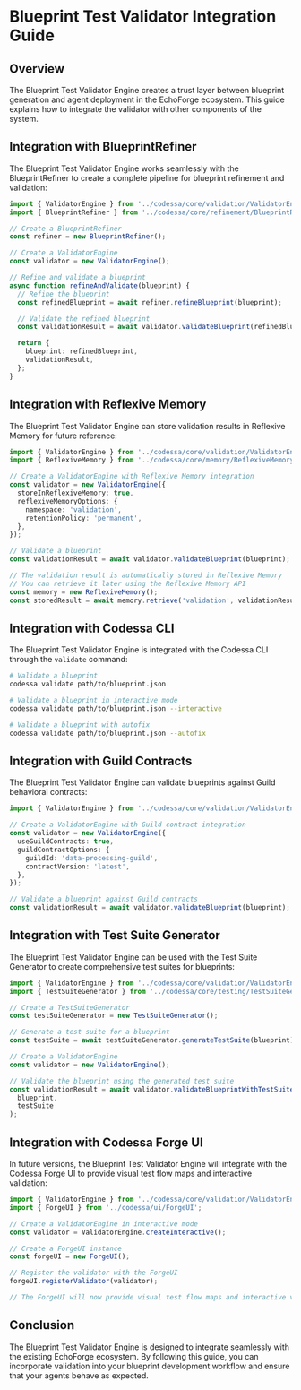 # Blueprint Test Validator Integration Guide

## Overview

The Blueprint Test Validator Engine creates a trust layer between blueprint generation and agent deployment in the EchoForge ecosystem. This guide explains how to integrate the validator with other components of the system.

## Integration with BlueprintRefiner

The Blueprint Test Validator Engine works seamlessly with the BlueprintRefiner to create a complete pipeline for blueprint refinement and validation:

```typescript
import { ValidatorEngine } from '../codessa/core/validation/ValidatorEngine';
import { BlueprintRefiner } from '../codessa/core/refinement/BlueprintRefiner';

// Create a BlueprintRefiner
const refiner = new BlueprintRefiner();

// Create a ValidatorEngine
const validator = new ValidatorEngine();

// Refine and validate a blueprint
async function refineAndValidate(blueprint) {
  // Refine the blueprint
  const refinedBlueprint = await refiner.refineBlueprint(blueprint);

  // Validate the refined blueprint
  const validationResult = await validator.validateBlueprint(refinedBlueprint);

  return {
    blueprint: refinedBlueprint,
    validationResult,
  };
}
```

## Integration with Reflexive Memory

The Blueprint Test Validator Engine can store validation results in Reflexive Memory for future reference:

```typescript
import { ValidatorEngine } from '../codessa/core/validation/ValidatorEngine';
import { ReflexiveMemory } from '../codessa/core/memory/ReflexiveMemory';

// Create a ValidatorEngine with Reflexive Memory integration
const validator = new ValidatorEngine({
  storeInReflexiveMemory: true,
  reflexiveMemoryOptions: {
    namespace: 'validation',
    retentionPolicy: 'permanent',
  },
});

// Validate a blueprint
const validationResult = await validator.validateBlueprint(blueprint);

// The validation result is automatically stored in Reflexive Memory
// You can retrieve it later using the Reflexive Memory API
const memory = new ReflexiveMemory();
const storedResult = await memory.retrieve('validation', validationResult.id);
```

## Integration with Codessa CLI

The Blueprint Test Validator Engine is integrated with the Codessa CLI through the `validate` command:

```bash
# Validate a blueprint
codessa validate path/to/blueprint.json

# Validate a blueprint in interactive mode
codessa validate path/to/blueprint.json --interactive

# Validate a blueprint with autofix
codessa validate path/to/blueprint.json --autofix
```

## Integration with Guild Contracts

The Blueprint Test Validator Engine can validate blueprints against Guild behavioral contracts:

```typescript
import { ValidatorEngine } from '../codessa/core/validation/ValidatorEngine';

// Create a ValidatorEngine with Guild contract integration
const validator = new ValidatorEngine({
  useGuildContracts: true,
  guildContractOptions: {
    guildId: 'data-processing-guild',
    contractVersion: 'latest',
  },
});

// Validate a blueprint against Guild contracts
const validationResult = await validator.validateBlueprint(blueprint);
```

## Integration with Test Suite Generator

The Blueprint Test Validator Engine can be used with the Test Suite Generator to create comprehensive test suites for blueprints:

```typescript
import { ValidatorEngine } from '../codessa/core/validation/ValidatorEngine';
import { TestSuiteGenerator } from '../codessa/core/testing/TestSuiteGenerator';

// Create a TestSuiteGenerator
const testSuiteGenerator = new TestSuiteGenerator();

// Generate a test suite for a blueprint
const testSuite = await testSuiteGenerator.generateTestSuite(blueprint);

// Create a ValidatorEngine
const validator = new ValidatorEngine();

// Validate the blueprint using the generated test suite
const validationResult = await validator.validateBlueprintWithTestSuite(
  blueprint,
  testSuite
);
```

## Integration with Codessa Forge UI

In future versions, the Blueprint Test Validator Engine will integrate with the Codessa Forge UI to provide visual test flow maps and interactive validation:

```typescript
import { ValidatorEngine } from '../codessa/core/validation/ValidatorEngine';
import { ForgeUI } from '../codessa/ui/ForgeUI';

// Create a ValidatorEngine in interactive mode
const validator = ValidatorEngine.createInteractive();

// Create a ForgeUI instance
const forgeUI = new ForgeUI();

// Register the validator with the ForgeUI
forgeUI.registerValidator(validator);

// The ForgeUI will now provide visual test flow maps and interactive validation
```

## Conclusion

The Blueprint Test Validator Engine is designed to integrate seamlessly with the existing EchoForge ecosystem. By following this guide, you can incorporate validation into your blueprint development workflow and ensure that your agents behave as expected.
